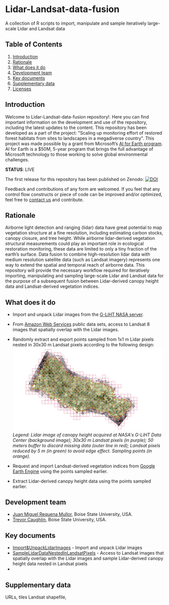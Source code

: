 # Lidar-Landsat-data-fusion
A collection of R scripts to import, manipulate and sample iteratively large-scale Lidar and Landsat data

## Table of Contents

1. [Introduction](#Introduction)<a name="Introduction"></a>
2. [Rationale](#Rationale)
3. [What does it do](#Learning_outcomes)
4. [Development team](#Development_team)
5. [Key documents](#Key_documents)
6. [Supplementary data](#Supplementary_data)
7. [Licenses](#Licenses)

## Introduction

Welcome to Lidar-Landsat-data-fusion repository!. Here you can find important information on the development and use of the repository, including the latest updates to the content. This repository has been developed as a part of the project: "Scaling up monitoring effort of restored forest habitats from sites to landscapes in a megadiverse country". This project was made possible by a grant from Microsoft’s [AI for Earth program](https://www.microsoft.com/en-us/ai/ai-for-earth). AI for Earth is a $50M, 5-year program that brings the full advantage of Microsoft technology to those working to solve global environmental challenges.

**STATUS**: LIVE

The first release for this repository has been published on Zenodo: [![DOI](https://zenodo.org/badge/DOI/10.5281/zenodo.1434288.svg)](https://doi.org/10.5281/zenodo.1434288)

Feedback and contributions of any form are welcomed. If you feel that any control flow constructs or piece of code can be improved and/or optimized, feel free to [contact us](https://github.com/jmrmcode) and contribute.

## Rationale <a name="Rationale"></a>

Airborne light detection and ranging (lidar) data have great potential to map vegetation structure at a fine resolution, including estimating carbon stocks, canopy closure, and tree height. While airborne lidar-derived vegetation structural measurements could play an important role in ecological restoration monitoring, these data are limited to only a tiny fraction of the earth’s surface. Data fusion to combine high-resolution lidar data with medium resolution satellite data (such as Landsat imagery) represents one way to extend the spatial and temporal reach of airborne data. This repository will provide the necessary workflow required for iteratively importing, manipulating and sampling large-scale Lidar and Landsat data for the purpose of a subsequent fusion between Lidar-derived canopy height data and Landsat-derived vegetation indices.

## What does it do<a name="Learning_outcomes"></a>

- Import and unpack Lidar images from the [G-LiHT NASA server](https://glihtdata.gsfc.nasa.gov/).
- From [Amazon Web Services](https://registry.opendata.aws/landsat-8/) public data sets, access to Landsat 8 images that spatially overlap with the Lidar images.
- Randomly extract and export points sampled from 1x1 m Lidar pixels nested in 30x30 m Landsat pixels according to the following design:
![Sampling design](https://github.com/jmrmcode/Lidar-Landsat-data-fusion/blob/master/general.png)
*Legend: Lidar image of canopy height acquired at NASA's G-LiHT Data Center (background image); 30x30 m Landsat pixels (in purple); 50 meters buffer to discard missing data (outer line in red); Landsat pixels reduced by 5 m (in green) to avoid edge effect. Sampling points (in orange).*

- Request and import Landsat-derived vegetation indices from [Google Earth Engine](https://earthengine.google.com/) using the points sampled earlier.
- Extract Lidar-derived canopy height data using the points sampled earlier.

## Development team <a name="Development_team"></a>

- [Juan Miguel Requena Mullor](https://github.com/jmrmcode), Boise State University, USA.
- [Trevor Caughlin](http://www.trevorcaughlin.com/), Boise State University, USA.

## Key documents<a name="Key_documents"></a>

- [Import&UnpackLidarImages](Import&UnpackLidarImages) - Import and unpack Lidar images
- [SampleLidarDataNestedInLandsatPixels](SampleLidarDataNestedInLandsatPixels) - Access to Landsat images that spatially overlap with the Lidar images and sample Lidar-derived canopy height data nested in Landsat pixels
- []()

## Supplementary data<a name="Supplementary_data"></a>

URLs, tiles Landsat shapefile, 
